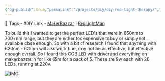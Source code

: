 ```yaml
---
{"dg-publish":true,"permalink":"/projects/diy/diy-red-light-therapy/","noteIcon":"1"}
---
```


🧶 Tags - #DIY
Link - [MakerBazzar](https://makerbazar.in/products/9-watt-ac-dob-led-pcb-for-led-bulbs-red?variant=43967470469360) | [RedLightMan](https://redlightman.com/light-therapy/red/)

To build this I wanted to get the perfect LED's that were in 650nm to 700+nm range, but they are either too expensive to buy or simply not available close enough.
So with a bit of research I found that anything with 620nm - 625nm will also work fine, may not be as effective, but effective enough overall.
So I found this COB LED with driver and everything on [makerbazzar.in](https://makerbazar.in/products/9-watt-ac-dob-led-pcb-for-led-bulbs-red?variant=43967470469360) for like 65rs for a pack of 5. These are 9w each with 20 LEDs, running at 220v.

![IMG](https://makerbazar.in/cdn/shop/products/led-circle-6_800x.jpg?v=1631881726)
